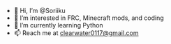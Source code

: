 - 👋 Hi, I’m @Soriiku
- 👀 I’m interested in FRC, Minecraft mods, and coding
- 🌱 I’m currently learning Python
- 📫 Reach me at clearwater0117@gmail.com


